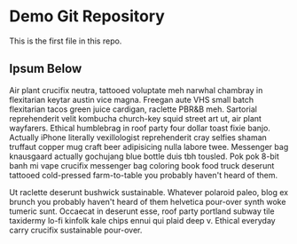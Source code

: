 # Demo  Git Repository

This is the first file in this repo. 

## Ipsum Below

Air plant crucifix neutra, tattooed voluptate meh narwhal chambray in flexitarian keytar austin vice magna. Freegan aute VHS small batch flexitarian tacos green juice cardigan, raclette PBR&B meh. Sartorial reprehenderit velit kombucha church-key squid street art ut, air plant wayfarers. Ethical humblebrag in roof party four dollar toast fixie banjo. Actually iPhone literally vexillologist reprehenderit cray selfies shaman truffaut copper mug craft beer adipisicing nulla labore twee. Messenger bag knausgaard actually gochujang blue bottle duis tbh tousled. Pok pok 8-bit banh mi vape crucifix messenger bag coloring book food truck deserunt tattooed cold-pressed farm-to-table you probably haven't heard of them.

Ut raclette deserunt bushwick sustainable. Whatever polaroid paleo, blog ex brunch you probably haven't heard of them helvetica pour-over synth woke tumeric sunt. Occaecat in deserunt esse, roof party portland subway tile taxidermy lo-fi kinfolk kale chips ennui qui plaid deep v. Ethical everyday carry crucifix sustainable pour-over.